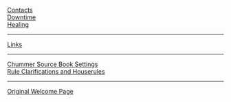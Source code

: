 [Contacts](Contacts)\
[Downtime](Downtime)\
[Healing](Miscellaneous/Healing.md)

---

[Links](Miscellaneous/Links.md)

---

[Chummer Source Book Settings](Miscellaneous/ChummerSourceBook.md)\
[Rule Clarifications and Houserules](Miscellaneous/RuleClarificationsAndHouserules.md)

---

[Original Welcome Page](Miscellaneous/Welcome_Original.md)

